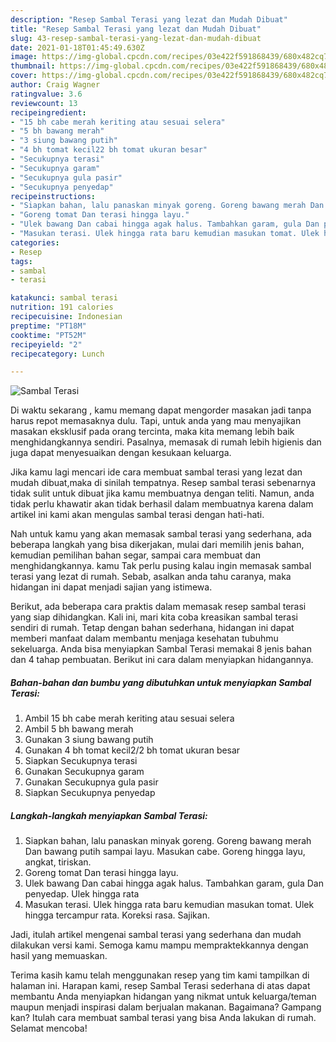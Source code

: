 ```yaml
---
description: "Resep Sambal Terasi yang lezat dan Mudah Dibuat"
title: "Resep Sambal Terasi yang lezat dan Mudah Dibuat"
slug: 43-resep-sambal-terasi-yang-lezat-dan-mudah-dibuat
date: 2021-01-18T01:45:49.630Z
image: https://img-global.cpcdn.com/recipes/03e422f591868439/680x482cq70/sambal-terasi-foto-resep-utama.jpg
thumbnail: https://img-global.cpcdn.com/recipes/03e422f591868439/680x482cq70/sambal-terasi-foto-resep-utama.jpg
cover: https://img-global.cpcdn.com/recipes/03e422f591868439/680x482cq70/sambal-terasi-foto-resep-utama.jpg
author: Craig Wagner
ratingvalue: 3.6
reviewcount: 13
recipeingredient:
- "15 bh cabe merah keriting atau sesuai selera"
- "5 bh bawang merah"
- "3 siung bawang putih"
- "4 bh tomat kecil22 bh tomat ukuran besar"
- "Secukupnya terasi"
- "Secukupnya garam"
- "Secukupnya gula pasir"
- "Secukupnya penyedap"
recipeinstructions:
- "Siapkan bahan, lalu panaskan minyak goreng. Goreng bawang merah Dan bawang putih sampai layu. Masukan cabe. Goreng hingga layu, angkat, tiriskan."
- "Goreng tomat Dan terasi hingga layu."
- "Ulek bawang Dan cabai hingga agak halus. Tambahkan garam, gula Dan penyedap. Ulek hingga rata"
- "Masukan terasi. Ulek hingga rata baru kemudian masukan tomat. Ulek hingga tercampur rata. Koreksi rasa. Sajikan."
categories:
- Resep
tags:
- sambal
- terasi

katakunci: sambal terasi 
nutrition: 191 calories
recipecuisine: Indonesian
preptime: "PT18M"
cooktime: "PT52M"
recipeyield: "2"
recipecategory: Lunch

---
```



![Sambal Terasi](https://img-global.cpcdn.com/recipes/03e422f591868439/680x482cq70/sambal-terasi-foto-resep-utama.jpg)

Di waktu  sekarang , kamu memang dapat mengorder masakan jadi tanpa harus repot memasaknya dulu. Tapi, untuk anda yang mau menyajikan masakan eksklusif pada orang tercinta, maka kita memang lebih baik menghidangkannya sendiri. Pasalnya, memasak di rumah lebih higienis dan juga dapat menyesuaikan dengan kesukaan keluarga.

Jika kamu lagi mencari ide cara membuat sambal terasi yang lezat dan mudah dibuat,maka di sinilah tempatnya. Resep sambal terasi  sebenarnya tidak sulit untuk dibuat jika kamu membuatnya dengan teliti. Namun, anda tidak perlu khawatir akan tidak berhasil dalam membuatnya 
karena dalam artikel ini kami akan mengulas sambal terasi dengan hati-hati.  



Nah untuk kamu yang akan memasak sambal terasi yang sederhana, ada beberapa langkah yang bisa dikerjakan, mulai dari memilih jenis bahan, kemudian pemilihan bahan segar, sampai cara membuat dan menghidangkannya. kamu Tak perlu pusing kalau ingin memasak sambal terasi yang lezat di rumah. Sebab, asalkan anda  tahu caranya, maka hidangan ini dapat menjadi sajian yang istimewa.

Berikut, ada beberapa cara praktis  dalam memasak resep sambal terasi yang siap dihidangkan. Kali ini, mari kita coba kreasikan sambal terasi sendiri di rumah. Tetap dengan bahan sederhana, hidangan ini dapat memberi manfaat dalam membantu menjaga kesehatan tubuhmu sekeluarga. Anda bisa menyiapkan Sambal Terasi memakai 8 jenis bahan dan 4 tahap pembuatan. Berikut ini cara dalam menyiapkan hidangannya.

<!--inarticleads1-->

##### Bahan-bahan dan bumbu yang dibutuhkan untuk menyiapkan Sambal Terasi:

1. Ambil 15 bh cabe merah keriting atau sesuai selera
1. Ambil 5 bh bawang merah
1. Gunakan 3 siung bawang putih
1. Gunakan 4 bh tomat kecil2/2 bh tomat ukuran besar
1. Siapkan Secukupnya terasi
1. Gunakan Secukupnya garam
1. Gunakan Secukupnya gula pasir
1. Siapkan Secukupnya penyedap




<!--inarticleads2-->

##### Langkah-langkah menyiapkan Sambal Terasi:

1. Siapkan bahan, lalu panaskan minyak goreng. Goreng bawang merah Dan bawang putih sampai layu. Masukan cabe. Goreng hingga layu, angkat, tiriskan.
1. Goreng tomat Dan terasi hingga layu.
1. Ulek bawang Dan cabai hingga agak halus. Tambahkan garam, gula Dan penyedap. Ulek hingga rata
1. Masukan terasi. Ulek hingga rata baru kemudian masukan tomat. Ulek hingga tercampur rata. Koreksi rasa. Sajikan.




Jadi, itulah artikel mengenai  sambal terasi  yang sederhana dan mudah dilakukan versi kami. Semoga kamu mampu mempraktekkannya dengan hasil yang memuaskan. 

Terima kasih kamu telah menggunakan resep yang tim kami tampilkan di halaman ini. Harapan kami, resep  Sambal Terasi sederhana di atas dapat membantu Anda menyiapkan hidangan yang nikmat untuk keluarga/teman maupun menjadi inspirasi dalam berjualan makanan. Bagaimana? Gampang kan? Itulah cara membuat sambal terasi yang bisa Anda lakukan di rumah. Selamat mencoba!


